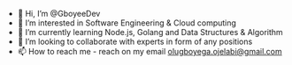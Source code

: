 - 👋 Hi, I’m @GboyeeDev
- 👀 I’m interested in Software Engineering & Cloud computing
- 🌱 I’m currently learning Node.js, Golang and Data Structures & Algorithm
- 💞️ I’m looking to collaborate with experts in form of any positions
- 📫 How to reach me - reach on my email olugboyega.ojelabi@gmail.com

<!---
GboyeeDev/GboyeeDev is a ✨ special ✨ repository because its `README.md` (this file) appears on your GitHub profile.
You can click the Preview link to take a look at your changes.
--->
